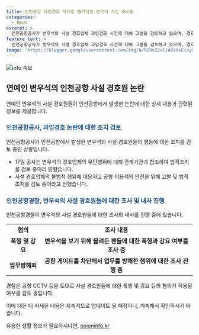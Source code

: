 ```yaml
---
title: 인천공항 과잉경호 사태로 충격적인 변우석 사건 조사중
categories:
  - News
excerpt: >
  인천공항공사가 변우석의 사설 경호업체 과잉경호 사건에 대해 고발을 검토하고 있으며, 경호업체의 무단행위에 대해 법적조치를 검토 중이라고 밝혔다. 인천공항경찰단은 경호원들에 대해 폭행 및 강요, 업무방해죄 등 혐의로 내사를 진행 중이며, 불법적인 행위를 조사 중이라고 밝혔다. 사설 경호원들의 행동이 CCTV 등을 통해 폭행 및 강요 등의 혐의가 적용될지 검토 중이다.
feature_text: >
  인천공항공사가 변우석의 사설 경호업체 과잉경호 사건에 대해 고발을 검토하고 있으며, 경호업체의 무단행위에 대해 법적조치를 검토 중이라고 밝혔다. 인천공항경찰단은 경호원들에 대해 폭행 및 강요, 업무방해죄 등 혐의로 내사를 진행 중이며, 불법적인 행위를 조사 중이라고 밝혔다. 사설 경호원들의 행동이 CCTV 등을 통해 폭행 및 강요 등의 혐의가 적용될지 검토 중이다.
image: 'https://blogger.googleusercontent.com/img/b/R29vZ2xl/AVvXsEixyZcFfHzMRdzZMjFBmAUKJYCLCGyLL1o632UiGVXcaFdKo_bkvkuCioo0uUKlGfBVcT3P84aROyZIXSBEx3Aw5nCQ3pTgDom1WDC4m8eifvWiAmWEEVb4x6G_l8C0QH225ldMjyaFvpxGEBGNO37VmDTDMHGhJPq73UglMfDca1-0aw/s1600/blogspot.png'
---
```


<p><img src="https://blogger.googleusercontent.com/img/b/R29vZ2xl/AVvXsEixyZcFfHzMRdzZMjFBmAUKJYCLCGyLL1o632UiGVXcaFdKo_bkvkuCioo0uUKlGfBVcT3P84aROyZIXSBEx3Aw5nCQ3pTgDom1WDC4m8eifvWiAmWEEVb4x6G_l8C0QH225ldMjyaFvpxGEBGNO37VmDTDMHGhJPq73UglMfDca1-0aw/s1600/blogspot.png" alt="info 속보" /></p>

<h2 data-ke-size="size26">연예인 변우석의 인천공항 사설 경호원 논란</h2>

<p data-ke-size="size16">연예인 변우석의 사설 경호원들이 인천공항에서 발생한 논란에 대한 상세 내용과 관련된 정보를 제공합니다.</p>

<h3><b><span style="color: #1a5490;">인천공항공사, 과잉경호 논란에 대한 조치 검토</span></b></h3>

<p data-ke-size="size16">인천공항공사가 인천공항에서 발생한 변우석의 사설 경호원들의 행동에 대한 조치를 검토 중인 상황입니다.</p>

<ul>
  <li>17일 공사는 변우석의 경호업체의 무단행위에 대해 관계기관과 협조하여 법적조치를 검토 중이라 밝혔습니다.</li>
  <li>사설 경호업체의 불법적 행위에 대응하고 공항 이용객의 안전을 위해 고발 및 법적조치를 검토 중이라고 전했습니다.</li>
</ul>

<h3><b><span style="color: #1a5490;">인천공항경찰, 변우석의 사설 경호원들에 대한 조사 및 내사 진행</span></b></h3>

<p data-ke-size="size16">인천공항경찰이 변우석의 사설 경호원들에 대한 조사와 내사를 진행 중에 있습니다.</p>

<table>
  <tr>
    <td style="text-align: center; height: 17px;"><b>혐의</b></td>
    <td style="text-align: center; height: 17px;"><b>조사 내용</b></td>
  </tr>
  <tr>
    <td style="text-align: center; height: 17px;"><b>폭행 및 강요</b></td>
    <td style="text-align: center; height: 17px;"><b>변우석을 보기 위해 몰려든 팬들에 대한 폭행과 강요 여부를 조사 중</b></td>
  </tr>
  <tr>
    <td style="text-align: center; height: 17px;"><b>업무방해죄</b></td>
    <td style="text-align: center; height: 17px;"><b>공항 게이트를 차단해서 업무를 방해한 행위에 대한 조사 진행 중</b></td>
  </tr>
</table>

<p data-ke-size="size16">경찰은 공항 CCTV 등을 토대로 사설 경호원들에 대한 폭행 및 강요 등의 혐의가 적용될 여부를 검토 중입니다.</p>

<p data-ke-size="size16">이에 대한 더 자세한 내용은 지속적으로 업데이트 될 예정이니, 계속해서 확인하시기 바랍니다.</p>
유용한 생활 정보가 필요하시다면, <a href="https://onioninfo.kr" rel="dofollow">onioninfo.kr</a>


